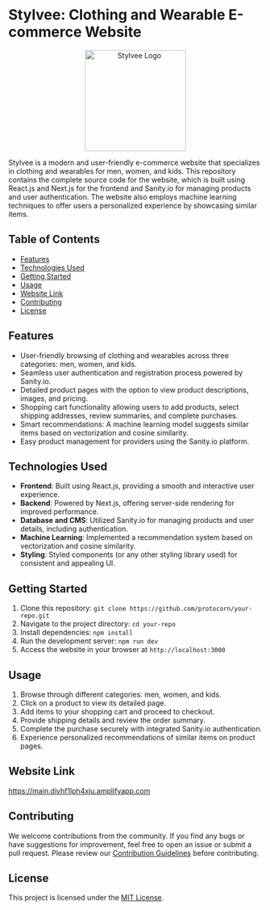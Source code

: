 # Stylvee: Clothing and Wearable E-commerce Website

<p align="center">
  <img src="https://main.divhf1lph4xju.amplifyapp.com/stylvee_logo.jpeg" alt="Stylvee Logo" width="200">
</p>

Stylvee is a modern and user-friendly e-commerce website that specializes in clothing and wearables for men, women, and kids. This repository contains the complete source code for the website, which is built using React.js and Next.js for the frontend and Sanity.io for managing products and user authentication. The website also employs machine learning techniques to offer users a personalized experience by showcasing similar items.

## Table of Contents
- [Features](#features)
- [Technologies Used](#technologies-used)
- [Getting Started](#getting-started)
- [Usage](#usage)
- [Website Link](#website-link)
- [Contributing](#contributing)
- [License](#license)

## Features
- User-friendly browsing of clothing and wearables across three categories: men, women, and kids.
- Seamless user authentication and registration process powered by Sanity.io.
- Detailed product pages with the option to view product descriptions, images, and pricing.
- Shopping cart functionality allowing users to add products, select shipping addresses, review summaries, and complete purchases.
- Smart recommendations: A machine learning model suggests similar items based on vectorization and cosine similarity.
- Easy product management for providers using the Sanity.io platform.

## Technologies Used
- **Frontend**: Built using React.js, providing a smooth and interactive user experience.
- **Backend**: Powered by Next.js, offering server-side rendering for improved performance.
- **Database and CMS**: Utilized Sanity.io for managing products and user details, including authentication.
- **Machine Learning**: Implemented a recommendation system based on vectorization and cosine similarity.
- **Styling**: Styled components (or any other styling library used) for consistent and appealing UI.

## Getting Started
1. Clone this repository: `git clone https://github.com/protocorn/your-repo.git`
2. Navigate to the project directory: `cd your-repo`
3. Install dependencies: `npm install`
4. Run the development server: `npm run dev`
5. Access the website in your browser at `http://localhost:3000`

## Usage
1. Browse through different categories: men, women, and kids.
2. Click on a product to view its detailed page.
3. Add items to your shopping cart and proceed to checkout.
4. Provide shipping details and review the order summary.
5. Complete the purchase securely with integrated Sanity.io authentication.
6. Experience personalized recommendations of similar items on product pages.

## Website Link
<a>https://main.divhf1lph4xju.amplifyapp.com</a>
## Contributing
We welcome contributions from the community. If you find any bugs or have suggestions for improvement, feel free to open an issue or submit a pull request. Please review our [Contribution Guidelines](CONTRIBUTING.md) before contributing.

## License
This project is licensed under the [MIT License](LICENSE).
